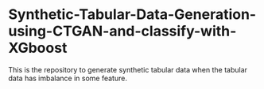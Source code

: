 # Synthetic-Tabular-Data-Generation-using-CTGAN-and-classify-with-XGboost
This is the repository to generate synthetic tabular data when the tabular data has imbalance in some feature.
